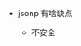 - jsonp 有啥缺点
  - 不安全 <script src="" /> 
    callback(data) 使用xss（恶意脚本） 攻击
  -  get 方法，不能post
     script src 不能发生post 等其他请求

  - script 标签，可能阻塞 页面渲染
  - 不好处理http 错误，回调函数只能成功时调用
  - 现代推荐cors 代替jsonp

- cors 跨域资源共享
  Access-Control-Allow-Origin: *
  服务器设置允许跨域的域名，*代表允许任意域名
  跨域白名单
    - 允许跨域域名数组
    - req.headers.origin
    - indexOf 判断是否包含
    - 服务器设置响应头，Access-Control-Allow-Origin:  origin || *
  Access-Control-Allow-Methods: GET,POST,PUT,DELETE
  Access-Control-Allow-Headers: Content-Type
  Access-Control-Allow-Credentials: true  允许跨域携带cookie
  Access-Control-Max-Age: 86400 预检缓响应存时间

- restful api
  
- 预检请求
  - 简单请求：get post head（用于访问服务器资源头部） 直接发送请求； 
    请求头：Accept，Accept-Language，Content-Language，Content-Type（只text/plain apllication/x-www-form-unlencoded multipart/form-data）
  - 复杂请求：

  非简单请求，通过options 方法验证权限.
  option method方法用于查询服务器上特定资源支持的通信选项，通常用了检查跨域请求是否被允许
    
- websocket 无跨域问题 **消息机制**
  webscoket 默认支持跨域，基于http 协议
  先提供基础http接口，用于确认服务器正常运行
  握手完成使用http 升级协议，再使用websocket
- 预检请求 204 
  升级协议 101 switching protocol
  
- postMessage \(^o^)/
  h5 新特性
  iframe 标签
  一个网页A，嵌入（iframe）另一个网页(如：支付宝B)
  不跨越
- vite 反向代理
  
- 设置只能jwt 验证
  
